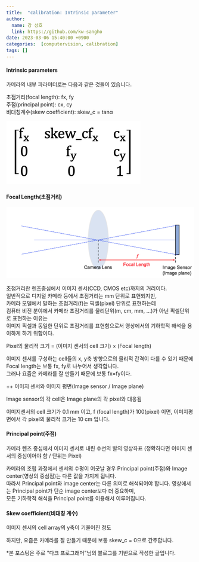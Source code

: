 ```yaml
---
title:  "calibration: Intrinsic parameter"
author:
  name: 강 상호
  link: https://github.com/kw-sangho
date: 2023-03-06 15:40:00 +0900
categories:  [computervision, calibration]
tags: []
---
```


#### Intrinsic parameters

카메라의 내부 파라미터로는 다음과 같은 것들이 있습니다.  

초점거리(focal length): fx, fy  
주점(principal point): cx, cy  
비대칭계수(skew coefficient): skew_c = tanα  

![slide1](/assets/img/intrinsicparameter.png)

#### Focal Length(초점거리)

![slide2](/assets/img/foclalength.png)

초점거리란 렌즈중심에서 이미지 센서(CCD, CMOS etc)까지의 거리이다.  
일반적으로 디지털 카메라 등에서 초점거리는 mm 단위로 표현되지만,    
카메라 모델에서 말하는 초점거리(f)는 픽셀(pixel) 단위로 표현하는데  
컴퓨터 비전 분야에서 카메라 초점거리를 물리단위(m, cm, mm, ...)가 아닌 픽셀단위로 표현하는 이유는  
이미지 픽셀과 동일한 단위로 초점거리를 표현함으로서 영상에서의 기하학적 해석을 용이하게 하기 위함이다.    

Pixel의 물리적 크기 = (이미지 센서의 cell 크기) × (Focal length)
  
이미지 센서를 구성하는 cell들의 x, y축 방향으로의 물리적 간격이 다를 수 있기 때문에 Focal length는 보통 fx, fy로 나누어서 생각합니다.  
그러나 요즘은 카메라를 잘 만들기 때문에 보통 fx=fy이다.

++ 이미지 센서와 이미지 평면(Image sensor / Image plane)   

Image sensor의 각 cell은 Image plane의 각 pixel와 대응됨

이미지센서의 cell 크기가 0.1 mm 이고, f (focal length)가 100(pixel) 이면, 이미지평면에서 각 pixel의 물리적 크기는 10 cm 입니다.

#### Principal point(주점)

카메라 렌즈 중심에서 이미지 센서로 내린 수선의 발의 영상좌표 (정확하다면 이미지 센서의 중심이어야 함 / 단위는 Pixel)

카메라의 조립 과정에서 센서의 수평이 어긋날 경우 Principal point(주점)와 Image center(영상의 중심점)는 다른 값을 가지게 됩니다.  
따라서 Principal point와 image center는 다른 의미로 해석되어야 합니다. 영상에서는 Principal point가 단순 image center보다 더 중요하며,  
모든 기하학적 해석을 Principal point를 이용해서 이루어집니다.

 

#### Skew coefficient(비대칭 계수)

이미지 센서의 cell array의 y축이 기울어진 정도

하지만, 요즘은 카메라를 잘 만들기 때문에 보통 skew_c = 0으로 간주합니다.

*본 포스팅은 주로 "다크 프로그래머"님의 블로그를 기반으로 작성한 글입니다.
